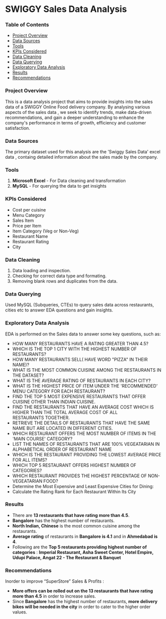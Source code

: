 # SWIGGY Sales Data Analysis

### Table of Contents
- [Project Overview](#project-overview)
- [Data Sources](#data-sources)
- [Tools](#tools)
- [KPIs Considered](#kpis-considered)
- [Data Cleaning](#data-cleaning)
- [Data Querying](#data-querying)
- [Exploratory Data Analysis](#exploratory-data-analysis)
- [Results](#results)
- [Recommendations](#recommendations)

### Project Overview
This is a data analysis project that aims to provide insights into the sales data of a SWIGGY Online Food delivery company. By analysing various aspects of the sales data , we seek to identify trends, make data-driven recommendations, and gain a deeper understanding to enhance the company's performance in terms of growth, efficiency and customer satisfaction.

### Data Sources
The primary dataset used for this analysis are the 'Swiggy Sales Data' excel data , containg detailed information about the sales made by the company.

### Tools
1. **Microsoft Excel** - For Data cleaning and transformation
2. **MySQL** -  For querying the data to get insights

### KPIs Considered
- Cost per cuisine
- Menu Category
- Sales Item
- Price per Item
- Item Category (Veg or Non-Veg)
- Restaurant Name
- Restaurant Rating
- City
    
### Data Cleaning
1. Data loading and inspection.
2. Checking for correct data type and formating.
3. Removing blank rows and duplicates from the data.

### Data Querying
Used MySQL (Subqueries, CTEs) to query sales data across restaurants, cities etc to answer EDA questions and gain insights. 

### Exploratory Data Analysis
EDA is performed on the Sales data to answer some key questions, such as:
- HOW MANY RESTAURANTS HAVE A RATING GREATER THAN 4.5?
- WHICH IS THE TOP 1 CITY WITH THE HIGHEST NUMBER OF RESTAURANTS?
- HOW MANY RESTAURANTS SELL( HAVE WORD "PIZZA" IN THEIR NAME)?
- WHAT IS THE MOST COMMON CUISINE AMONG THE RESTAURANTS IN THE DATASET?
- WHAT IS THE AVERAGE RATING OF RESTAURANTS IN EACH CITY?
- WHAT IS THE HIGHEST PRICE OF ITEM UNDER THE 'RECOMMENDED' MENU CATEGORY FOR EACH RESTAURANT?
- FIND THE TOP 5 MOST EXPENSIVE RESTAURANTS THAT OFFER CUISINE OTHER THAN INDIAN CUISINE. 
- FIND THE RESTAURANTS THAT HAVE AN AVERAGE COST WHICH IS HIGHER THAN THE TOTAL AVERAGE COST OF ALL    
   RESTAURANTS TOGETHER.
- RETRIEVE THE DETAILS OF RESTAURANTS THAT HAVE THE SAME NAME BUT ARE LOCATED IN DIFFERENT CITIES.
- WHICH RESTAURANT OFFERS THE MOST NUMBER OF ITEMS IN THE 'MAIN COURSE' CATEGORY?
- LIST THE NAMES OF RESTAURANTS THAT ARE 100% VEGEATARIAN IN ALPHABETICAL ORDER OF RESTAURANT NAME
- WHICH IS THE RESTAURANT PROVIDING THE LOWEST AVERAGE PRICE FOR ALL ITEMS?
- WHICH TOP 5 RESTAURANT OFFERS HIGHEST NUMBER OF CATEGORIES?
- WHICH RESTAURANT PROVIDES THE HIGHEST PERCENTAGE OF NON-VEGEATARIAN FOOD?
- Determine the Most Expensive and Least Expensive Cities for Dining:
- Calculate the Rating Rank for Each Restaurant Within Its City

  
### Results
- There are **13 restaurants that have rating more than 4.5**. 
- **Bangalore** has the highest number of restaurants.
- **North Indian, Chinese** is the most common cuisine among the restaurants.
- **Average rating** of restaurants in **Bangalore is 4.1** and in **Ahmedabad is 4**.
- Following are the **Top 5 restaurants providing highest number of categories** : 
  **Imperial Restaurant, Asha Sweet Center, Hotel Empire, Udupi Palace, Angat 22 - The Restaurant & Banquet**

### Recommendations
Inorder to improve “SuperStore” Sales & Profits :
- **More offers can be rolled out on the 13 restaurants that have rating more than 4.5** in order to increase sales.
- Since **Bangalore** has the highest number of restaurants, **more delivery bikes will be needed in the city** in order to cater to the higher order values.
 

